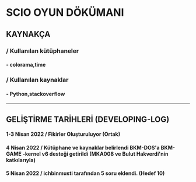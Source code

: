 # SCIO OYUN DÖKÜMANI

## KAYNAKÇA
### / Kullanılan kütüphaneler
#### - colorama,time
### / Kullanılan kaynaklar
#### - Python,stackoverflow

-----------------------------------------------------------------------------------------------------------------
## GELİŞTİRME TARİHLERİ (DEVELOPING-LOG)
#### 1-3 Nisan 2022 / Fikirler Oluşturuluyor (Ortak)
#### 4 Nisan 2022 / Kütüphane ve kaynaklar belirlendi BKM-DOS'a BKM-GAME -kernel v6 desteği getirildi (MKA008 ve Bulut Hakverdi'nin katkılarıyla)
#### 5 Nisan 2022 / ichbinmusti tarafından 5 soru eklendi. (Hedef 10)


